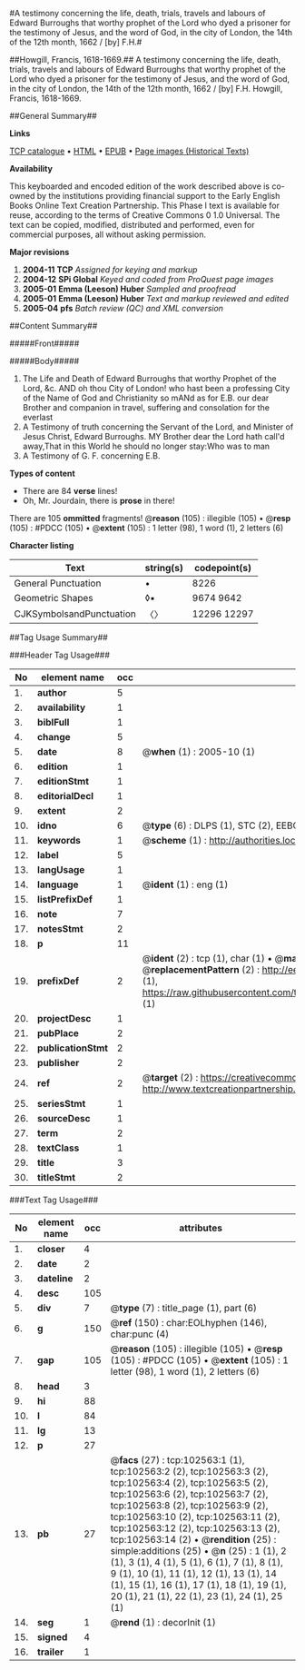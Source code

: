 #A testimony concerning the life, death, trials, travels and labours of Edward Burroughs that worthy prophet of the Lord who dyed a prisoner for the testimony of Jesus, and the word of God, in the city of London, the 14th of the 12th month, 1662 / [by] F.H.#

##Howgill, Francis, 1618-1669.##
A testimony concerning the life, death, trials, travels and labours of Edward Burroughs that worthy prophet of the Lord who dyed a prisoner for the testimony of Jesus, and the word of God, in the city of London, the 14th of the 12th month, 1662 / [by] F.H.
Howgill, Francis, 1618-1669.

##General Summary##

**Links**

[TCP catalogue](http://www.ota.ox.ac.uk/tcp/)  • 
[HTML](http://tei.it.ox.ac.uk/tcp/Texts-HTML/free/A64/A64451.html)  • 
[EPUB](http://tei.it.ox.ac.uk/tcp/Texts-EPUB/free/A64/A64451.epub) • 
[Page images (Historical Texts)](https://data.historicaltexts.jisc.ac.uk/view?pubId=eebo-14545998e&pageId=eebo-14545998e-102563-1)

**Availability**

This keyboarded and encoded edition of the
	       work described above is co-owned by the institutions
	       providing financial support to the Early English Books
	       Online Text Creation Partnership. This Phase I text is
	       available for reuse, according to the terms of Creative
	       Commons 0 1.0 Universal. The text can be copied,
	       modified, distributed and performed, even for
	       commercial purposes, all without asking permission.

**Major revisions**

1. __2004-11__ __TCP__ *Assigned for keying and markup*
1. __2004-12__ __SPi Global__ *Keyed and coded from ProQuest page images*
1. __2005-01__ __Emma (Leeson) Huber__ *Sampled and proofread*
1. __2005-01__ __Emma (Leeson) Huber__ *Text and markup reviewed and edited*
1. __2005-04__ __pfs__ *Batch review (QC) and XML conversion*

##Content Summary##

#####Front#####

#####Body#####

1. The Life and Death of Edward Burroughs that worthy Prophet of the Lord, &c.
AND oh thou City of London! who hast been a professing City of the Name of God and Christianity so mANd as for E.B. our dear Brother and companion in travel, suffering and consolation for the everlast
1. A Testimony of truth concerning the Servant of the Lord, and Minister of Jesus Christ, Edward Burroughs.
MY Brother dear the Lord hath call'd away,That in this World he should no longer stay:Who was to man
1. A Testimony of G. F. concerning E.B.

**Types of content**

  * There are 84 **verse** lines!
  * Oh, Mr. Jourdain, there is **prose** in there!

There are 105 **ommitted** fragments! 
 @__reason__ (105) : illegible (105)  •  @__resp__ (105) : #PDCC (105)  •  @__extent__ (105) : 1 letter (98), 1 word (1), 2 letters (6)

**Character listing**


|Text|string(s)|codepoint(s)|
|---|---|---|
|General Punctuation|•|8226|
|Geometric Shapes|◊▪|9674 9642|
|CJKSymbolsandPunctuation|〈〉|12296 12297|

##Tag Usage Summary##

###Header Tag Usage###

|No|element name|occ|attributes|
|---|---|---|---|
|1.|__author__|5||
|2.|__availability__|1||
|3.|__biblFull__|1||
|4.|__change__|5||
|5.|__date__|8| @__when__ (1) : 2005-10 (1)|
|6.|__edition__|1||
|7.|__editionStmt__|1||
|8.|__editorialDecl__|1||
|9.|__extent__|2||
|10.|__idno__|6| @__type__ (6) : DLPS (1), STC (2), EEBO-CITATION (1), OCLC (1), VID (1)|
|11.|__keywords__|1| @__scheme__ (1) : http://authorities.loc.gov/ (1)|
|12.|__label__|5||
|13.|__langUsage__|1||
|14.|__language__|1| @__ident__ (1) : eng (1)|
|15.|__listPrefixDef__|1||
|16.|__note__|7||
|17.|__notesStmt__|2||
|18.|__p__|11||
|19.|__prefixDef__|2| @__ident__ (2) : tcp (1), char (1)  •  @__matchPattern__ (2) : ([0-9\-]+):([0-9IVX]+) (1), (.+) (1)  •  @__replacementPattern__ (2) : http://eebo.chadwyck.com/downloadtiff?vid=$1&page=$2 (1), https://raw.githubusercontent.com/textcreationpartnership/Texts/master/tcpchars.xml#$1 (1)|
|20.|__projectDesc__|1||
|21.|__pubPlace__|2||
|22.|__publicationStmt__|2||
|23.|__publisher__|2||
|24.|__ref__|2| @__target__ (2) : https://creativecommons.org/publicdomain/zero/1.0/ (1), http://www.textcreationpartnership.org/docs/. (1)|
|25.|__seriesStmt__|1||
|26.|__sourceDesc__|1||
|27.|__term__|2||
|28.|__textClass__|1||
|29.|__title__|3||
|30.|__titleStmt__|2||


###Text Tag Usage###

|No|element name|occ|attributes|
|---|---|---|---|
|1.|__closer__|4||
|2.|__date__|2||
|3.|__dateline__|2||
|4.|__desc__|105||
|5.|__div__|7| @__type__ (7) : title_page (1), part (6)|
|6.|__g__|150| @__ref__ (150) : char:EOLhyphen (146), char:punc (4)|
|7.|__gap__|105| @__reason__ (105) : illegible (105)  •  @__resp__ (105) : #PDCC (105)  •  @__extent__ (105) : 1 letter (98), 1 word (1), 2 letters (6)|
|8.|__head__|3||
|9.|__hi__|88||
|10.|__l__|84||
|11.|__lg__|13||
|12.|__p__|27||
|13.|__pb__|27| @__facs__ (27) : tcp:102563:1 (1), tcp:102563:2 (2), tcp:102563:3 (2), tcp:102563:4 (2), tcp:102563:5 (2), tcp:102563:6 (2), tcp:102563:7 (2), tcp:102563:8 (2), tcp:102563:9 (2), tcp:102563:10 (2), tcp:102563:11 (2), tcp:102563:12 (2), tcp:102563:13 (2), tcp:102563:14 (2)  •  @__rendition__ (25) : simple:additions (25)  •  @__n__ (25) : 1 (1), 2 (1), 3 (1), 4 (1), 5 (1), 6 (1), 7 (1), 8 (1), 9 (1), 10 (1), 11 (1), 12 (1), 13 (1), 14 (1), 15 (1), 16 (1), 17 (1), 18 (1), 19 (1), 20 (1), 21 (1), 22 (1), 23 (1), 24 (1), 25 (1)|
|14.|__seg__|1| @__rend__ (1) : decorInit (1)|
|15.|__signed__|4||
|16.|__trailer__|1||
